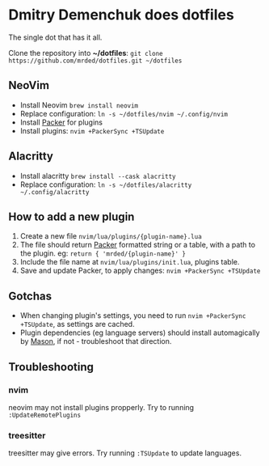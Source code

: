 # Dmitry Demenchuk does dotfiles

The single dot that has it all.

Clone the repository into **~/dotfiles**: `git clone https://github.com/mrded/dotfiles.git ~/dotfiles`

## NeoVim
- Install Neovim `brew install neovim`
- Replace configuration: `ln -s ~/dotfiles/nvim ~/.config/nvim`
- Install [Packer](https://github.com/wbthomason/packer.nvim) for plugins
- Install plugins: `nvim +PackerSync +TSUpdate`

## Alacritty
- Install alacritty `brew install --cask alacritty`
- Replace configuration: `ln -s ~/dotfiles/alacritty ~/.config/alacritty`

## How to add a new plugin
1. Create a new file `nvim/lua/plugins/{plugin-name}.lua`
2. The file should return [Packer](https://github.com/wbthomason/packer.nvim) formatted string or a table, with a path to the plugin. eg: `return { 'mrded/{plugin-name}' }` 
3. Include the file name at `nvim/lua/plugins/init.lua`, plugins table.
4. Save and update Packer, to apply changes: `nvim +PackerSync +TSUpdate`

## Gotchas
- When changing plugin's settings, you need to run `nvim +PackerSync +TSUpdate`, as settings are cached.
- Plugin dependencies (eg language servers) should install automagically by [Mason](https://github.com/williamboman/mason.nvim), if not - troubleshoot that direction.

## Troubleshooting

### nvim
neovim may not install plugins propperly. Try to running `:UpdateRemotePlugins`

### treesitter
treesitter may give errors. Try running `:TSUpdate` to update languages.
